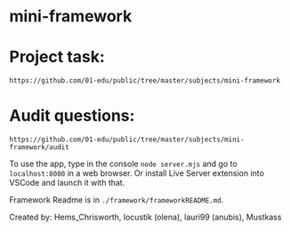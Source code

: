 # mini-framework

# Project task: 
`https://github.com/01-edu/public/tree/master/subjects/mini-framework`

# Audit questions: 
`https://github.com/01-edu/public/tree/master/subjects/mini-framework/audit`

To use the app, type in the console `node server.mjs` and go to `localhost:8080` in a web browser.
Or install Live Server extension into VSCode and launch it with that.

Framework Readme is in `./framework/frameworkREADME.md`.


Created by: Hems_Chrisworth, locustik (olena), lauri99 (anubis), Mustkass
